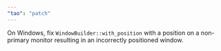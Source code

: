 ```yaml
---
"tao": "patch"
---
```


On Windows, fix `WindowBuilder::with_position` with a position on a non-primary monitor resulting in an incorrectly positioned window. 